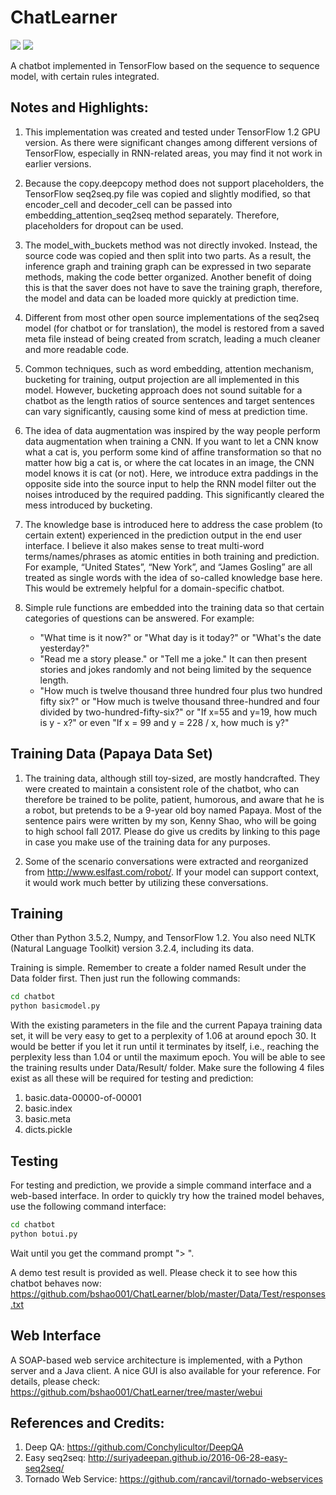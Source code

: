 # ChatLearner

![](https://img.shields.io/badge/python-3.5.2-brightgreen.svg) ![](https://img.shields.io/badge/tensorflow-1.2.0-yellowgreen.svg)

A chatbot implemented in TensorFlow based on the sequence to sequence model, with certain rules integrated.

## Notes and Highlights:
1. This implementation was created and tested under TensorFlow 1.2 GPU version. As there were significant changes among different versions of TensorFlow, especially in RNN-related areas, you may find it not work in earlier versions.

2. Because the copy.deepcopy method does not support placeholders, the TensorFlow seq2seq.py file was copied and slightly modified, so that encoder_cell and decoder_cell can be passed into embedding_attention_seq2seq method separately. Therefore, placeholders for dropout can be used.

3. The model_with_buckets method was not directly invoked. Instead, the source code was copied and then split into two parts. As a result, the inference graph and training graph can be expressed in two separate methods, making the code better organized. Another benefit of doing this is that the saver does not have to save the training graph, therefore, the model and data can be loaded more quickly at prediction time.

4. Different from most other open source implementations of the seq2seq model (for chatbot or for translation), the model is restored from a saved meta file instead of being created from scratch, leading a much cleaner and more readable code.

5. Common techniques, such as word embedding, attention mechanism, bucketing for training, output projection are all implemented in this model. However, bucketing approach does not sound suitable for a chatbot as the length ratios of source sentences and target sentences can vary significantly, causing some kind of mess at prediction time.

6. The idea of data augmentation was inspired by the way people perform data augmentation when training a CNN. If you want to let a CNN know what a cat is, you perform some kind of affine transformation so that no matter how big a cat is, or where the cat locates in an image, the CNN model knows it is cat (or not). Here, we introduce extra paddings in the opposite side into the source input to help the RNN model filter out the noises introduced by the required padding. This significantly cleared the mess introduced by bucketing.

7. The knowledge base is introduced here to address the case problem (to certain extent) experienced in the prediction output in the end user interface. I believe it also makes sense to treat multi-word terms/names/phrases as atomic entities in both training and prediction. For example, “United States”, “New York”, and “James Gosling” are all treated as single words with the idea of so-called knowledge base here. This would be extremely helpful for a domain-specific chatbot.

8. Simple rule functions are embedded into the training data so that certain categories of questions can be answered. For example:
   * "What time is it now?" or "What day is it today?" or "What's the date yesterday?"
   * "Read me a story please." or "Tell me a joke." It can then present stories and jokes randomly and not being limited by the sequence length. 
   * "How much is twelve thousand three hundred four plus two hundred fifty six?" or "How much is twelve thousand three-hundred and four divided by two-hundred-fifty-six?" or "If x=55 and y=19, how much is y - x?" or even "If x = 99 and y = 228 / x, how much is y?"

## Training Data (Papaya Data Set)
1. The training data, although still toy-sized, are mostly handcrafted. They were created to maintain a consistent role of the chatbot, who can therefore be trained to be polite, patient, humorous, and aware that he is a robot, but pretends to be a 9-year old boy named Papaya. Most of the sentence pairs were written by my son, Kenny Shao, who will be going to high school fall 2017. Please do give us credits by linking to this page in case you make use of the training data for any purposes.

2. Some of the scenario conversations were extracted and reorganized from http://www.eslfast.com/robot/. If your model can support context, it would work much better by utilizing these conversations.

## Training
Other than Python 3.5.2, Numpy, and TensorFlow 1.2. You also need NLTK (Natural Language Toolkit) version 3.2.4, including its data.

Training is simple. Remember to create a folder named Result under the Data folder first. Then just run the following commands:

```bash
cd chatbot
python basicmodel.py
```

With the existing parameters in the file and the current Papaya training data set, it will be very easy to get to a perplexity of 1.06 at around epoch 30. It would be better if you let it run until it terminates by itself, i.e., reaching the perplexity less than 1.04 or until the maximum epoch. You will be able to see the training results under Data/Result/ folder. Make sure the following 4 files exist as all these will be required for testing and prediction: 

1. basic.data-00000-of-00001
2. basic.index
3. basic.meta
4. dicts.pickle

## Testing
For testing and prediction, we provide a simple command interface and a web-based interface. In order to quickly try how the trained model behaves, use the following command interface:

```bash
cd chatbot
python botui.py
```

Wait until you get the command prompt "> ".

A demo test result is provided as well. Please check it to see how this chatbot behaves now: https://github.com/bshao001/ChatLearner/blob/master/Data/Test/responses.txt

## Web Interface
A SOAP-based web service architecture is implemented, with a Python server and a Java client. A nice GUI is also available for your reference. For details, please check: https://github.com/bshao001/ChatLearner/tree/master/webui

## References and Credits:
1. Deep QA: https://github.com/Conchylicultor/DeepQA
2. Easy seq2seq: http://suriyadeepan.github.io/2016-06-28-easy-seq2seq/
3. Tornado Web Service: https://github.com/rancavil/tornado-webservices
